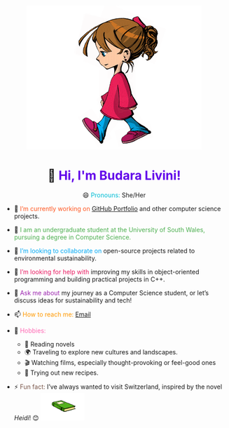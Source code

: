 <div id="header" align="center">

<img src= "https://github.com/Livini-Perera/Livini-Perera/blob/c4fd7b01fc5cc0f86709b78cd8f38ac868eb1f5f/girl%20walking.gif" width="400"/>

 # 👋 <span style="color: #6200ea;">Hi, I'm Budara Livini!</span>

😄 <span style="color: #00bcd4;">Pronouns:</span> She/Her

<div align="left">

- 🔭 <span style="color: #ff5722;">I’m currently working on</span> [GitHub Portfolio](https://github.com/BudaraLivini) and other computer science projects.</span>
- 🌱 <span style="color: #4caf50;">I am an undergraduate student at the University of South Wales, pursuing a degree in Computer Science.
- 👯 <span style="color: #03a9f4;">I’m looking to collaborate on</span> open-source projects related to environmental sustainability.
- 🤔 <span style="color: #e91e63;">I’m looking for help with</span> improving my skills in object-oriented programming and building practical projects in C++.
- 💬 <span style="color: #9c27b0;">Ask me about</span> my journey as a Computer Science student, or let’s discuss ideas for sustainability and tech!
- 📫 <span style="color: #ff9800;">How to reach me:</span> [Email](mailto:budaraperera103@gmail.com)

- 🎨 <span style="color: #ff69b4;">Hobbies:</span> 
  - 📖 Reading novels
  - 🌍 Traveling to explore new cultures and landscapes.
  - 🎬 Watching films, especially thought-provoking or feel-good ones
  - 🍳 Trying out new recipes.
- ⚡ <span style="color: #795548;">Fun fact:</span> I’ve always wanted to visit Switzerland, inspired by the novel *Heidi*! 😊 <img src= "https://github.com/Livini-Perera/Livini-Perera/blob/b286e081e2e1028f25592105d7cbde6e7bad9674/book-56.gif" width ="100">

</div>
